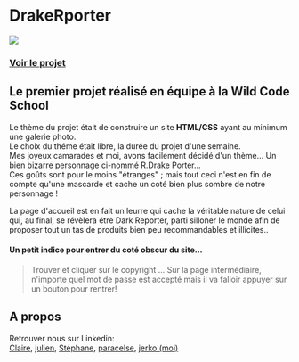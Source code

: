# DrakeRporter

![](https://media-exp1.licdn.com/dms/image/C4E2DAQHUrWVAcW5UKA/profile-treasury-image-shrink_480_480/0?e=1590930000&v=beta&t=NnqmF2maRcSRVkoQ4z8GOGyzbzu3SFC6sHyZs-JyDBc)  
### [Voir le projet](https://jerkodeur.github.io/DrakeRporter---A-Wild-Code-School-Project/)

## Le premier projet réalisé en équipe à la Wild Code School

Le thème du projet était de construire un site __HTML/CSS__ ayant au minimum une galerie photo.  
Le choix du théme était libre, la durée du projet d'une semaine.  
Mes joyeux camarades et moi, avons facilement décidé d'un thème... Un bien bizarre personnage ci-nommé R.Drake Porter...  
Ces goûts sont pour le moins "étranges" ; mais tout ceci n'est en fin de compte qu'une mascarde et cache un coté bien plus sombre de notre personnage !  

La page d'accueil est en fait un leurre qui cache la véritable nature de celui qui, au final, se révèlera être Dark Reporter, parti silloner le monde afin de proposer tout un tas de produits bien peu recommandables et illicites..

#### Un petit indice pour entrer du coté obscur du site...  
    
>Trouver et cliquer sur le copyright ...
>Sur la page intermédiaire, n'importe quel mot de passe est accepté mais il va falloir appuyer sur un bouton pour rentrer!
    
## A propos

Retrouver nous sur Linkedin:  
[Claire](https://www.linkedin.com/in/clairekodia/), [julien](https://www.linkedin.com/in/julienrousseau-webdev/), [Stéphane](https://www.linkedin.com/in/st%C3%A9phane-bour/), [paracelse](https://www.linkedin.com/in/paracelse-itoua/), [jerko (moi)](https://www.linkedin.com/in/j%C3%A9r%C3%B4me-poti%C3%A9/)


